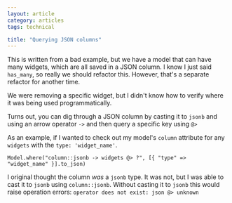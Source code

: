 ```yaml
---
layout: article
category: articles
tags: technical

title: "Querying JSON columns"
---
```


This is written from a bad example, but we have a model that can have many widgets, which are all saved in a JSON column. I know I just said `has_many`, so really we should refactor this. However, that's a separate refactor for another time.

We were removing a specific widget, but I didn't know how to verify where it was being used programmatically.

Turns out, you can dig through a JSON column by casting it to `jsonb` and using an arrow operator `->` and then query a specific key using `@>`

As an example, if I wanted to check out my model's `column` attribute for any `widgets` with the `type: 'widget_name'`. 

```
Model.where("column::jsonb -> widgets @> ?", [{ "type" => "widget_name" }].to_json)
```

I original thought the column _was_ a `jsonb` type. It was not, but I was able to cast it to `jsonb` using `column::jsonb`. Without casting it to `jsonb` this would raise operation errors: `operator does not exist: json @> unknown`
